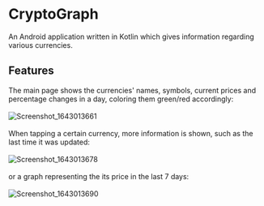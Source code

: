 # CryptoGraph
An Android application written in Kotlin which gives information regarding various currencies.
## Features
The main page shows the currencies' names, symbols, current prices and percentage changes in a day, coloring them green/red accordingly:<br><br>
![Screenshot_1643013661](https://user-images.githubusercontent.com/42772160/150749732-e810d3f0-9ea9-4e11-863c-71dff79344e3.png)<br><br>
When tapping a certain currency, more information is shown, such as the last time it was updated:<br><br>
![Screenshot_1643013678](https://user-images.githubusercontent.com/42772160/150749735-1855ad2e-0136-46ff-9ad8-2995180fafa9.png)<br><br>
or a graph representing the its price in the last 7 days:<br><br>
![Screenshot_1643013690](https://user-images.githubusercontent.com/42772160/150749738-9fc66313-4672-4a7d-b30d-a08cc72ecae2.png)
